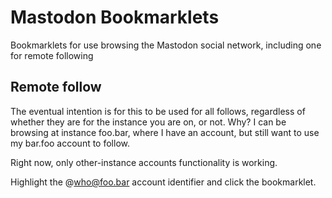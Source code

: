 # Mastodon Bookmarklets
Bookmarklets for use browsing the Mastodon social network, including one for remote following

## Remote follow

The eventual intention is for this to be used for all follows, regardless of whether they are for the instance you are on, or not. Why? I can be browsing at instance foo.bar, where I have an account, but still want to use my bar.foo account to follow.

Right now, only other-instance accounts functionality is working.

Highlight the @who@foo.bar account identifier and click the bookmarklet.
